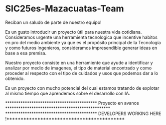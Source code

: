 # SIC25es-Mazacuatas-Team
Reciban un saludo de parte de nuestro equipo!

Es un gusto introducir un proyecto útil para nuestra vida cotidiana. 
Consideramos urgente una herramienta tecnologica que incentive habitos en pro del medio ambiente 
ya que es el propósito principal de la Tecnología y como futuros Ingenieros, consideramos 
impresendible generar ideas en base a esa premisa.

Nuestro proyecto consiste en una herramiente que ayude a identificar y analizar por medio de imagenes,
el tipo de material encontrado y como proceder al respecto con el tipo de cuidados y usos que podemos
dar a lo obtenido.

Es un proyecto con mucho potencial del cual estamos tratando de explotar al mismo tiempo que aprendemos
sobre el desarrollo con IA. 

****************************************** Proyecto en avance ************************************************
****************************************** DEVELOPERS WORKING HERE !******************************************
